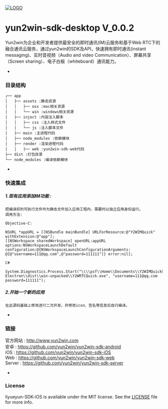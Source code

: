 [![LOGO](http://8225117.s21i-8.faiusr.com/4/ABUIABAEGAAg5o3ztwUoivKDrgQwuAE4Mg.png)](http://www.yun2win.com)
# yun2win-sdk-desktop V_0.0.2
Yun2win为企业和开发者提供最安全的即时通讯(IM)云服务和基于Web RTC下的融合通讯云服务，通过yun2win的SDK及API，快速拥有即时通讯(instant messaging)、实时音视频（Audio and video Communication）、屏幕共享（Screen sharing）、电子白板（whiteboard）通讯能力。

-
### 目录结构

```
┌── app
│   ├── assets :静态资源
│   │   ├── osx :mac相关资源
│   │   └── win :windows相关资源
│   ├── inject :内容注入脚本
│   │   ├── css :注入样式文件
│   │   └── js :注入脚本文件
│   ├── main :主进程代码
│   ├── node_modules :依赖模块
│   ├── render :渲染进程代码
│   │   ├── web :yun2win-sdk-web代码
├── dist :打包目录
└── node_modules :编译依赖模块
```
-
### 快速集成

##### 1.现有应用添加IM功能 :
    把编译好的可执行文件作为静态文件加入应用工程内，需要时以独立应用身份运行。
    调用方法:
```
Objective-C:

NSURL *appURL = [[NSBundle mainBundle] URLForResource:@"Y2WIMQuick" withExtension:@"app"];
[[NSWorkspace sharedWorkspace] openURL:appURL options:NSWorkspaceLaunchDefault configuration:@{NSWorkspaceLaunchConfigurationArguments: @[@"username=111@qq.com",@"password=111111"]} error:nil];
```

```
C#

System.Diagnostics.Process.Start("\\\\psf\\Home\\Documents\\Y2WIMQuickStart-Electron\\dist\\win-unpacked\\Y2WRTCQuick.exe", "username=111@qq.com password=111111");
```
    
##### 2.开始一个新的应用
    在此源码基础上修改进行二次开发，并修改icon、签名等信息后自行编译。


-
### 链接
官方网站 : http://www.yun2win.com<br>
安卓 : https://github.com/yun2win/yun2win-sdk-android<br>
iOS : https://github.com/yun2win/yun2win-sdk-iOS<br>
Web : https://github.com/yun2win/yun2win-sdk-web<br>
Server : https://github.com/yun2win/yun2win-sdk-server<br>

-
### License
liyueyun-SDK-iOS is available under the MIT license. See the [LICENSE](https://github.com/yun2win/yun2win-sdk-iOS/blob/master/LICENSE) file for more info.
